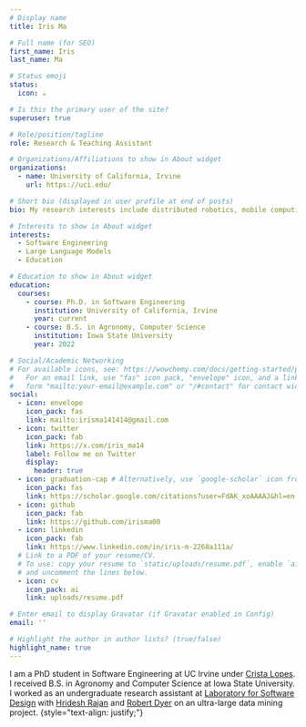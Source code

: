 ```yaml
---
# Display name
title: Iris Ma 

# Full name (for SEO)
first_name: Iris
last_name: Ma

# Status emoji
status:
  icon: ☕️

# Is this the primary user of the site?
superuser: true

# Role/position/tagline
role: Research & Teaching Assistant

# Organizations/Affiliations to show in About widget
organizations:
  - name: University of California, Irvine
    url: https://uci.edu/

# Short bio (displayed in user profile at end of posts)
bio: My research interests include distributed robotics, mobile computing and programmable matter.

# Interests to show in About widget
interests:
  - Software Engineering
  - Large Language Models
  - Education

# Education to show in About widget
education:
  courses:
    - course: Ph.D. in Software Engineering
      institution: University of California, Irvine
      year: current
    - course: B.S. in Agronomy, Computer Science
      institution: Iowa State University
      year: 2022

# Social/Academic Networking
# For available icons, see: https://wowchemy.com/docs/getting-started/page-builder/#icons
#   For an email link, use "fas" icon pack, "envelope" icon, and a link in the
#   form "mailto:your-email@example.com" or "/#contact" for contact widget.
social:
  - icon: envelope
    icon_pack: fas
    link: mailto:irisma141414@gmail.com
  - icon: twitter
    icon_pack: fab
    link: https://x.com/iris_ma14
    label: Follow me on Twitter
    display:
      header: true
  - icon: graduation-cap # Alternatively, use `google-scholar` icon from `ai` icon pack
    icon_pack: fas
    link: https://scholar.google.com/citations?user=FdAK_xoAAAAJ&hl=en
  - icon: github
    icon_pack: fab
    link: https://github.com/irisma00
  - icon: linkedin
    icon_pack: fab
    link: https://www.linkedin.com/in/iris-m-2268a111a/
  # Link to a PDF of your resume/CV.
  # To use: copy your resume to `static/uploads/resume.pdf`, enable `ai` icons in `params.yaml`,
  # and uncomment the lines below.
  - icon: cv
    icon_pack: ai
    link: uploads/resume.pdf

# Enter email to display Gravatar (if Gravatar enabled in Config)
email: ''

# Highlight the author in author lists? (true/false)
highlight_name: true
---
```



I am a PhD student in Software Engineering at UC Irvine under [Crista Lopes](https://ics.uci.edu/~lopes/). I received B.S. in Agronomy and Computer Science at Iowa State University. I worked as an undergraduate research assistant at [Laboratory for Software Design](https://design.cs.iastate.edu/) with [Hridesh Rajan](https://hridesh.github.io/) and [Robert Dyer](https://cse.unl.edu/~rdyer/) on an ultra-large data mining project.
{style="text-align: justify;"}
